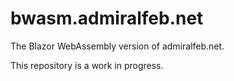 # bwasm.admiralfeb.net

The Blazor WebAssembly version of admiralfeb.net.

This repository is a work in progress.
